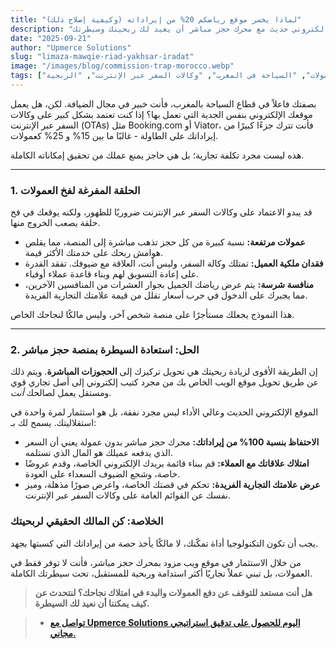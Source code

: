 ```yaml
---
title: "لماذا يخسر موقع رياضكم 20% من إيراداته (وكيفية إصلاح ذلك)"
description: "اكتشف كيف يكلفك الاعتماد على منصات الحجز ما بين 15-25% كعمولات، وكيف يمكن لموقع إلكتروني حديث مع محرك حجز مباشر أن يعيد لك ربحيتك وسيطرتك."
date: "2025-09-21"
author: "Upmerce Solutions"
slug: "limaza-mawqie-riad-yakhsar-iradat"
image: "/images/blog/commission-trap-morocco.webp"
tags: ["حجوزات مباشرة", "رسوم العمولات", "السياحة في المغرب", "وكالات السفر عبر الإنترنت", "الربحية"]
---
```


بصفتك فاعلاً في قطاع السياحة بالمغرب، فأنت خبير في مجال الضيافة. لكن، هل يعمل موقعك الإلكتروني بنفس الجدية التي تعمل بها؟ إذا كنت تعتمد بشكل كبير على وكالات السفر عبر الإنترنت (OTAs) مثل Booking.com أو Viator، فأنت تترك جزءًا كبيرًا من إيراداتك على الطاولة - غالبًا ما بين 15% و 25% كعمولات.

هذه ليست مجرد تكلفة تجارية؛ بل هي حاجز يمنع عملك من تحقيق إمكاناته الكاملة.

---

### **1. الحلقة المفرغة لفخ العمولات**

قد يبدو الاعتماد على وكالات السفر عبر الإنترنت ضروريًا للظهور، ولكنه يوقعك في فخ حلقة يصعب الخروج منها.

* **عمولات مرتفعة:** نسبة كبيرة من كل حجز تذهب مباشرة إلى المنصة، مما يقلص هوامش ربحك على خدمتك الأكثر قيمة.
* **فقدان ملكية العميل:** تمتلك وكالة السفر، وليس أنت، العلاقة مع ضيوفك. تفقد القدرة على إعادة التسويق لهم وبناء قاعدة عملاء أوفياء.
* **منافسة شرسة:** يتم عرض رياضك الجميل بجوار العشرات من المنافسين الآخرين، مما يجبرك على الدخول في حرب أسعار تقلل من قيمة علامتك التجارية الفريدة.

هذا النموذج يجعلك مستأجرًا على منصة شخص آخر، وليس مالكًا لنجاحك الخاص.

---

### **2. الحل: استعادة السيطرة بمنصة حجز مباشر**

إن الطريقة الأقوى لزيادة ربحيتك هي تحويل تركيزك إلى **الحجوزات المباشرة**. ويتم ذلك عن طريق تحويل موقع الويب الخاص بك من مجرد كتيب إلكتروني إلى أصل تجاري قوي ومستقل يعمل لصالحك *أنت*.

الموقع الإلكتروني الحديث وعالي الأداء ليس مجرد نفقة، بل هو استثمار لمرة واحدة في استقلاليتك. يسمح لك بـ:

* **الاحتفاظ بنسبة 100% من إيراداتك:** محرك حجز مباشر بدون عمولة يعني أن السعر الذي يدفعه عميلك هو المال الذي تستلمه.
* **امتلاك علاقاتك مع العملاء:** قم ببناء قائمة بريدك الإلكتروني الخاصة، وقدم عروضًا خاصة، وشجع الضيوف السعداء على العودة.
* **عرض علامتك التجارية الفريدة:** تحكم في قصتك الخاصة، واعرض صورًا مذهلة، وميز نفسك عن القوائم العامة على وكالات السفر عبر الإنترنت.

### **الخلاصة: كن المالك الحقيقي لربحيتك**

يجب أن تكون التكنولوجيا أداة تمكّنك، لا مالكًا يأخذ حصة من إيراداتك التي كسبتها بجهد.

من خلال الاستثمار في موقع ويب مزود بمحرك حجز مباشر، فأنت لا توفر فقط في العمولات، بل تبني عملاً تجاريًا أكثر استدامة وربحية للمستقبل، تحت سيطرتك الكاملة.

> **هل أنت مستعد للتوقف عن دفع العمولات والبدء في امتلاك نجاحك؟ لنتحدث عن كيف يمكننا أن نعيد لك السيطرة.**

> * [**تواصل مع Upmerce Solutions اليوم للحصول على تدقيق استراتيجي مجاني.**](https://www.upmerce.com/ar#contact)
